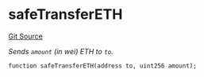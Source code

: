 # safeTransferETH
[Git Source](https://github.com/zammdefi/ZAMM/blob/acf5c5bb2c446e0854e0315d682019d8a2d87e22/src/utils/TransferHelper.sol)

*Sends `amount` (in wei) ETH to `to`.*


```solidity
function safeTransferETH(address to, uint256 amount);
```

